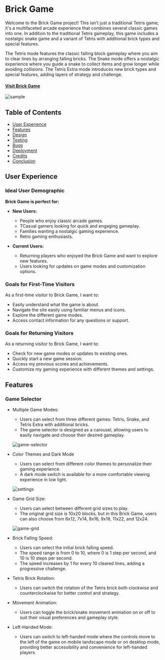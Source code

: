 # Brick Game

Welcome to the Brick Game project! This isn't just a traditional Tetris game; it's a multifaceted arcade experience that combines several classic games into one. In addition to the traditional Tetris gameplay, this game includes a nostalgic snake game and a variant of Tetris with additional brick types and special features.

The Tetris mode features the classic falling block gameplay where you aim to clear lines by arranging falling bricks. The Snake mode offers a nostalgic experience where you guide a snake to collect items and grow longer while avoiding collisions. The Tetris Extra mode introduces new brick types and special features, adding layers of strategy and challenge.

#### [Visit Brick Game](https://tibssy.github.io/brick-game)

![sample](https://github.com/user-attachments/assets/c20ac6b1-4333-4ea3-8a46-241efddfd6ea)

## Table of Contents

-   [User Experience](#user-experience)
-   [Features](#features)
-   [Design](#design)
-   [Testing](#testing)
-   [Bugs](#bugs)
-   [Deployment](#deployment)
-   [Credits](#credits)
-   [Conclusion](#conclusion)

## User Experience

### Ideal User Demographic

**Brick Game is perfect for:**

-   **New Users:**

    -   People who enjoy classic arcade games.
    -   TCasual gamers looking for quick and engaging gameplay.
    -   Families wanting a nostalgic gaming experience.
    -   Retro gaming enthusiasts.

-   **Current Users:**
    -   Returning players who enjoyed the Brick Game and want to explore new features.
    -   Users looking for updates on game modes and customization options.

### Goals for First-Time Visitors

As a first-time visitor to Brick Game, I want to:

-   Easily understand what the game is about.
-   Navigate the site easily using familiar menus and icons.
-   Explore the different game modes.
-   Access contact information for any questions or support.

### Goals for Returning Visitors

As a returning visitor to Brick Game, I want to:

-   Check for new game modes or updates to existing ones.
-   Quickly start a new game session.
-   Access my previous scores and achievements.
-   Customize my gaming experience with different themes and settings.

## Features

### Game Selector

-   Multiple Game Modes:

    -   Users can select from three different games: Tetris, Snake, and Tetris Extra with additional bricks.
    -   The game selector is designed as a carousel, allowing users to easily navigate and choose their desired gameplay.

    ![game-selector](https://github.com/user-attachments/assets/81877e11-f69e-48d7-8e16-6ef963262b6e)

-   Color Themes and Dark Mode

    -   Users can select from different color themes to personalize their gaming experience.
    -   A dark mode switch is available for a more comfortable viewing experience in low light.

    ![settings](https://github.com/user-attachments/assets/a2b9f507-68fb-4620-ac7a-fb57badf3390)

-   Game Grid Size:

    -   Users can select between different grid sizes to play.
    -   The original grid size is 10x20 blocks, but in this Brick Game, users can also choose from 6x12, 7x14, 8x16, 9x18, 11x22, and 12x24.

    ![game-grid](https://github.com/user-attachments/assets/b5f0abf4-18f5-44ce-99db-0135b85bf7ac)

-   Brick Falling Speed:

    -   Users can select the initial brick falling speed.
    -   The speed range is from 0 to 10, where 0 is 1 step per second, and 10 is 10 steps per second.
    -   The speed increases by 1 for every 10 cleared lines, adding a progressive challenge.

-   Tetris Brick Rotation:

    -   Users can switch the rotation of the Tetris brick both clockwise and counterclockwise for better control and strategy.

-   Movement Animation:

    -   Users can toggle the brick/snake movement animation on or off to suit their visual preferences and gameplay style.

-   Left-Handed Mode:

    -   Users can switch to left-handed mode where the controls move to the left of the game on mobile landscape mode or on desktop mode, providing better accessibility and convenience for left-handed players.
